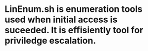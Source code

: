 # LinEnum.sh is enumeration tools used when initial access is suceeded. It is effisiently tool for priviledge escalation.
